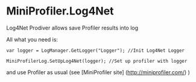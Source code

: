 # MiniProfiler.Log4Net
Log4Net Prodiver  allows save Profiler results into log

All what you need is:

```cSharp
var logger = LogManager.GetLogger("Logger"); //Init Log4Net Logger

MiniProfilerLog.SetUpLog4Net(logger); //Set up profiler with logger
```

and use Profiler as usual (see [MiniProfiler site] (http://miniprofiler.com/) )
